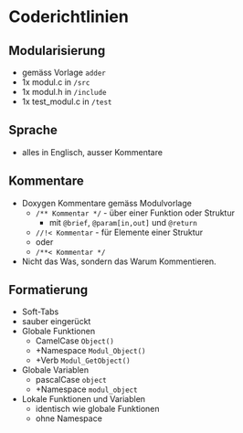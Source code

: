 # Coderichtlinien

## Modularisierung
- gemäss Vorlage `adder`
- 1x modul.c in `/src`
- 1x modul.h in `/include`
- 1x test_modul.c in `/test`

## Sprache
- alles in Englisch, ausser Kommentare

## Kommentare
- Doxygen Kommentare gemäss Modulvorlage
    - `/** Kommentar */` - über einer Funktion oder Struktur
        - mit `@brief`, `@param[in,out]` und `@return`
    - `//!< Kommentar` - für Elemente einer Struktur
    - oder
    - `/**< Kommentar */`
- Nicht das Was, sondern das Warum Kommentieren.

## Formatierung
- Soft-Tabs
- sauber eingerückt
- Globale Funktionen
    - CamelCase `Object()`
    - +Namespace `Modul_Object()`
    - +Verb `Modul_GetObject()`
- Globale Variablen
    - pascalCase `object`
    - +Namespace `modul_object`
- Lokale Funktionen und Variablen
    - identisch wie globale Funktionen
    - ohne Namespace
